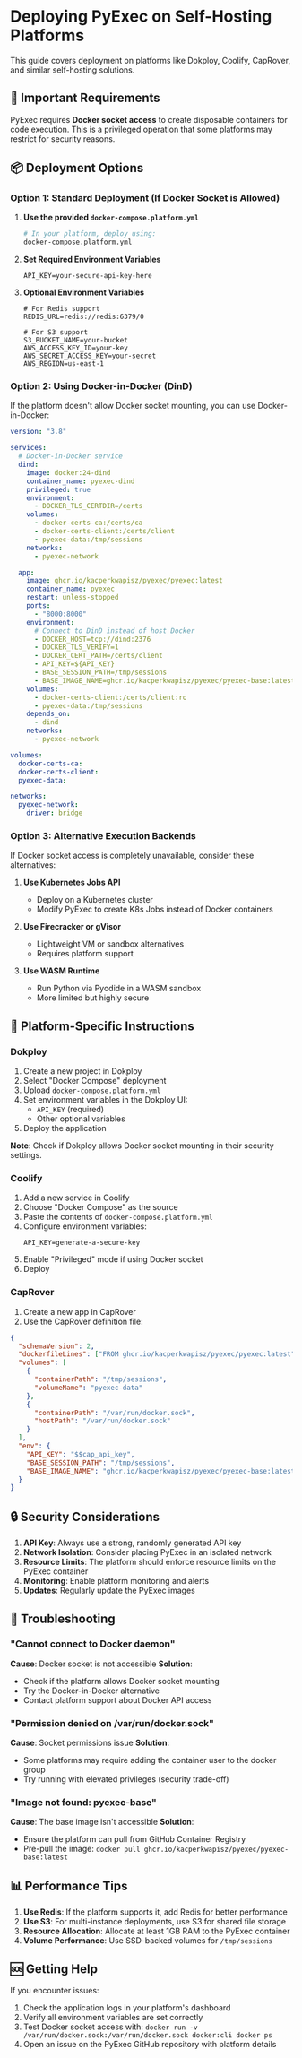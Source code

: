 # Deploying PyExec on Self-Hosting Platforms

This guide covers deployment on platforms like Dokploy, Coolify, CapRover, and similar self-hosting solutions.

## 🚨 Important Requirements

PyExec requires **Docker socket access** to create disposable containers for code execution. This is a privileged operation that some platforms may restrict for security reasons.

## 📦 Deployment Options

### Option 1: Standard Deployment (If Docker Socket is Allowed)

1. **Use the provided `docker-compose.platform.yml`**

   ```bash
   # In your platform, deploy using:
   docker-compose.platform.yml
   ```

2. **Set Required Environment Variables**

   ```env
   API_KEY=your-secure-api-key-here
   ```

3. **Optional Environment Variables**

   ```env
   # For Redis support
   REDIS_URL=redis://redis:6379/0

   # For S3 support
   S3_BUCKET_NAME=your-bucket
   AWS_ACCESS_KEY_ID=your-key
   AWS_SECRET_ACCESS_KEY=your-secret
   AWS_REGION=us-east-1
   ```

### Option 2: Using Docker-in-Docker (DinD)

If the platform doesn't allow Docker socket mounting, you can use Docker-in-Docker:

```yaml
version: "3.8"

services:
  # Docker-in-Docker service
  dind:
    image: docker:24-dind
    container_name: pyexec-dind
    privileged: true
    environment:
      - DOCKER_TLS_CERTDIR=/certs
    volumes:
      - docker-certs-ca:/certs/ca
      - docker-certs-client:/certs/client
      - pyexec-data:/tmp/sessions
    networks:
      - pyexec-network

  app:
    image: ghcr.io/kacperkwapisz/pyexec/pyexec:latest
    container_name: pyexec
    restart: unless-stopped
    ports:
      - "8000:8000"
    environment:
      # Connect to DinD instead of host Docker
      - DOCKER_HOST=tcp://dind:2376
      - DOCKER_TLS_VERIFY=1
      - DOCKER_CERT_PATH=/certs/client
      - API_KEY=${API_KEY}
      - BASE_SESSION_PATH=/tmp/sessions
      - BASE_IMAGE_NAME=ghcr.io/kacperkwapisz/pyexec/pyexec-base:latest
    volumes:
      - docker-certs-client:/certs/client:ro
      - pyexec-data:/tmp/sessions
    depends_on:
      - dind
    networks:
      - pyexec-network

volumes:
  docker-certs-ca:
  docker-certs-client:
  pyexec-data:

networks:
  pyexec-network:
    driver: bridge
```

### Option 3: Alternative Execution Backends

If Docker socket access is completely unavailable, consider these alternatives:

1. **Use Kubernetes Jobs API**

   - Deploy on a Kubernetes cluster
   - Modify PyExec to create K8s Jobs instead of Docker containers

2. **Use Firecracker or gVisor**

   - Lightweight VM or sandbox alternatives
   - Requires platform support

3. **Use WASM Runtime**
   - Run Python via Pyodide in a WASM sandbox
   - More limited but highly secure

## 🚀 Platform-Specific Instructions

### Dokploy

1. Create a new project in Dokploy
2. Select "Docker Compose" deployment
3. Upload `docker-compose.platform.yml`
4. Set environment variables in the Dokploy UI:
   - `API_KEY` (required)
   - Other optional variables
5. Deploy the application

**Note**: Check if Dokploy allows Docker socket mounting in their security settings.

### Coolify

1. Add a new service in Coolify
2. Choose "Docker Compose" as the source
3. Paste the contents of `docker-compose.platform.yml`
4. Configure environment variables:
   ```
   API_KEY=generate-a-secure-key
   ```
5. Enable "Privileged" mode if using Docker socket
6. Deploy

### CapRover

1. Create a new app in CapRover
2. Use the CapRover definition file:

```json
{
  "schemaVersion": 2,
  "dockerfileLines": ["FROM ghcr.io/kacperkwapisz/pyexec/pyexec:latest"],
  "volumes": [
    {
      "containerPath": "/tmp/sessions",
      "volumeName": "pyexec-data"
    },
    {
      "containerPath": "/var/run/docker.sock",
      "hostPath": "/var/run/docker.sock"
    }
  ],
  "env": {
    "API_KEY": "$$cap_api_key",
    "BASE_SESSION_PATH": "/tmp/sessions",
    "BASE_IMAGE_NAME": "ghcr.io/kacperkwapisz/pyexec/pyexec-base:latest"
  }
}
```

## 🔒 Security Considerations

1. **API Key**: Always use a strong, randomly generated API key
2. **Network Isolation**: Consider placing PyExec in an isolated network
3. **Resource Limits**: The platform should enforce resource limits on the PyExec container
4. **Monitoring**: Enable platform monitoring and alerts
5. **Updates**: Regularly update the PyExec images

## 🐛 Troubleshooting

### "Cannot connect to Docker daemon"

**Cause**: Docker socket is not accessible
**Solution**:

- Check if the platform allows Docker socket mounting
- Try the Docker-in-Docker alternative
- Contact platform support about Docker API access

### "Permission denied on /var/run/docker.sock"

**Cause**: Socket permissions issue
**Solution**:

- Some platforms may require adding the container user to the docker group
- Try running with elevated privileges (security trade-off)

### "Image not found: pyexec-base"

**Cause**: The base image isn't accessible
**Solution**:

- Ensure the platform can pull from GitHub Container Registry
- Pre-pull the image: `docker pull ghcr.io/kacperkwapisz/pyexec/pyexec-base:latest`

## 📊 Performance Tips

1. **Use Redis**: If the platform supports it, add Redis for better performance
2. **Use S3**: For multi-instance deployments, use S3 for shared file storage
3. **Resource Allocation**: Allocate at least 1GB RAM to the PyExec container
4. **Volume Performance**: Use SSD-backed volumes for `/tmp/sessions`

## 🆘 Getting Help

If you encounter issues:

1. Check the application logs in your platform's dashboard
2. Verify all environment variables are set correctly
3. Test Docker socket access with: `docker run -v /var/run/docker.sock:/var/run/docker.sock docker:cli docker ps`
4. Open an issue on the PyExec GitHub repository with platform details
